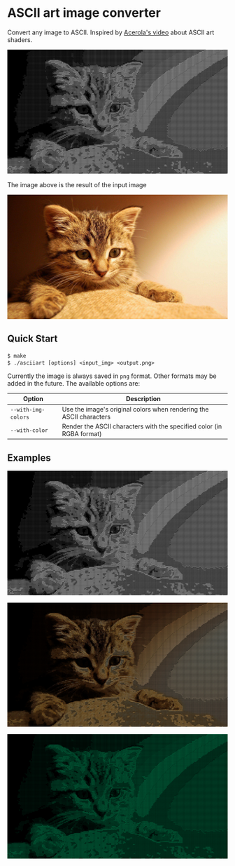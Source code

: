 # ASCII art image converter

Convert any image to ASCII. Inspired by [Acerola's
video](https://youtu.be/gg40RWiaHRY?si=BXRhRr5xB4rvH4QU) about ASCII art
shaders.

![cat_output](examples/cat_output.png)

The image above is the result of the input image

![cat](examples/cat.png)

## Quick Start

```console
$ make
$ ./asciiart [options] <input_img> <output.png>
```

Currently the image is always saved in `png` format. Other formats may be added
in the future. The available options are:

| Option              | Description                                                           |
|---------------------|-----------------------------------------------------------------------|
| `--with-img-colors` | Use the image's original colors when rendering the ASCII characters   |
| `--with-color`      | Render the ASCII characters with the specified color (in RGBA format) |

## Examples

![cat_default](examples/cat_default.png)

![cat_with_img_colors](examples/cat_with_img_colors.png)

![cat_with_color](examples/cat_with_color.png)
